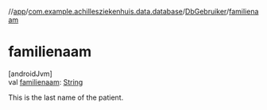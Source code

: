 //[app](../../../index.md)/[com.example.achillesziekenhuis.data.database](../index.md)/[DbGebruiker](index.md)/[familienaam](familienaam.md)

# familienaam

[androidJvm]\
val [familienaam](familienaam.md): [String](https://kotlinlang.org/api/latest/jvm/stdlib/kotlin/-string/index.html)

This is the last name of the patient.
